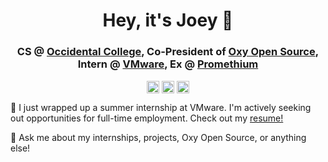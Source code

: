 <h1 align="center">Hey, it's Joey 👋</h1>
<h3 align="center">CS @ <a href=https://www.oxy.edu/ target="blank">Occidental College</a>, Co-President of <a href=https://oxyos.github.io/ target="blank">Oxy Open Source</a>, Intern @ <a href = "https://tanzu.vmware.com/tanzu">VMware</a>, Ex @ <a href=https://www.pm61data.com/ target="blank">Promethium</a></h3>
<p align="center">
<a href=mailto:jrose2@oxy.edu target="blank"><img align="center" src=https://cdn.jsdelivr.net/npm/simple-icons@3.0.1/icons/gmail.svg alt="Email" height="20" width="20" /></a>
<a href=https://www.linkedin.com/in/joey-m-rose/ target="blank"><img align="center" src=https://cdn.jsdelivr.net/npm/simple-icons@3.0.1/icons/linkedin.svg alt="LinkedIn" height="20" width="20" /></a>
<a href=https://joeyrose.dev/ target="blank"><img align="center" src=https://cdn.jsdelivr.net/npm/simple-icons@3.0.1/icons/googlechrome.svg alt="Portfolio website" height="20" width="20" /></a>
</p>
<p>
👷‍ I just wrapped up a summer internship at VMware. I'm actively seeking out opportunities for full-time employment. Check out my <a href=https://joeyrose.dev/img/resume.pdf>resume!</a>

💬 Ask me about my internships, projects, Oxy Open Source, or anything else!
</p>
